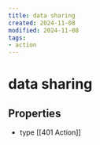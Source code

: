```yaml
---
title: data sharing
created: 2024-11-08
modified: 2024-11-08
tags:
- action
---
```

# data sharing
## Properties
- type [[401 Action]]
